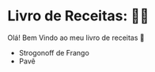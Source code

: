 # Livro de Receitas: :man_cook:

Olá! Bem Vindo ao meu livro de receitas :wave:

- Strogonoff de Frango 
- Pavê

